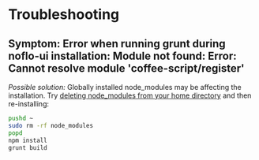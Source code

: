 # Troubleshooting

## Symptom: Error when running grunt during noflo-ui installation: Module not found: Error: Cannot resolve module 'coffee-script/register'
*Possible solution:* Globally installed node_modules may be affecting the installation.  Try [deleting node_modules from your home directory](https://stackoverflow.com/questions/13011290/cannot-find-module-coffee-script) and then re-installing:

```bash
pushd ~
sudo rm -rf node_modules
popd
npm install
grunt build
```

